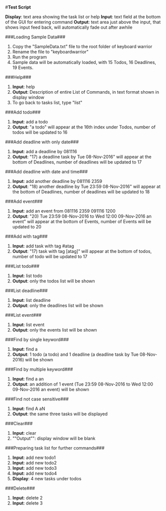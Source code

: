 #**Test Script**

**Display**: text area showing the task list or help
**Input**: text field at the bottom of the GUI for entering command
**Output**: text area just above the input, that shows input feed back, will automatically fade out after awhile

###Loading Sample Data###
1. Copy the "SampleData.txt" file to the root folder of keyboard warrior
2. Rename the file to "keyboardwarrior"
2. Run the program
3. Sample data will be automatically loaded, with 15 Todos, 16 Deadlines, 19 Events.

###Help###
1. **Input**: help
2. **Output**: Description of entire List of Commands, in text format shown in display window
3. To go back to tasks list, type "list"

###Add todo###
1. **Input**: add a todo
2. **Output**: "a todo" will appear at the 16th index under Todos, number of todos will be updated to 16

###Add deadline with only date###
1. **Input**: add a deadline by 081116
2. **Output**: "17) a deadline task by Tue 08-Nov-2016" will appear at the bottom of Deadlines, number of deadlines will be updated to 17

###Add deadline with date and time###
1. **Input**: add another deadline by 081116 2359
2. **Output**: "18) another deadline by Tue 23:59 08-Nov-2016" will appear at the bottom of Deadlines, number of deadlines will be updated to 18

###Add event###
1. **Input**: add an event from 081116 2359 091116 1200
2. **Output**: "20) Tue 23:59 08-Nov-2016 to Wed 12:00 09-Nov-2016	an event" will appear at the bottom of Events, number of Events will be updated to 20

###Add with tag###
1. **Input**: add task with tag #atag
2. **Output**: "17) task with tag	[atag]" will appear at the bottom of todos, number of todo will be updated to 17

###List todo###
1. **Input**: list todo
2. **Output**: only the todos list will be shown

###List deadline###
1. **Input**: list deadline
2. **Output**: only the deadlines list will be shown

###List event###
1. **Input**: list event
2. **Output**: only the events list will be shown

###Find by single keyword###
1. **Input**: find a
2. **Output**: 1 todo (a todo) and 1 deadline (a deadline task by Tue 08-Nov-2016) will be shown

###Find by multiple keyword###
1. **Input**: find a an
2. **Output**: an addition of 1 event (Tue 23:59 08-Nov-2016 to Wed 12:00 09-Nov-2016	an event) will be shown

###Find not case sensitive###
1. **Input**: find A aN
2. **Output**: the same three tasks will be displayed

###Clear###
1. **Input**: clear
2. ""Output"": display window will be blank

###Preparing task list for further commands###
1. **Input**: add new todo1
2. **Input**: add new todo2
3. **Input**: add new todo3
4. **Input**: add new todo4
5. **Display**: 4 new tasks under todos

###Delete###
1. **Input**: delete 2
2. **Input**: delete 3
